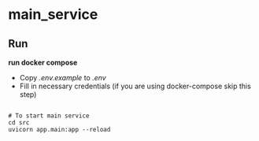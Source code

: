 # main_service

## Run

**run docker compose**

* Copy *.env.example* to *.env*
* Fill in necessary credentials (if you are using docker-compose skip this step)

```shell

# To start main service
cd src
uvicorn app.main:app --reload
```